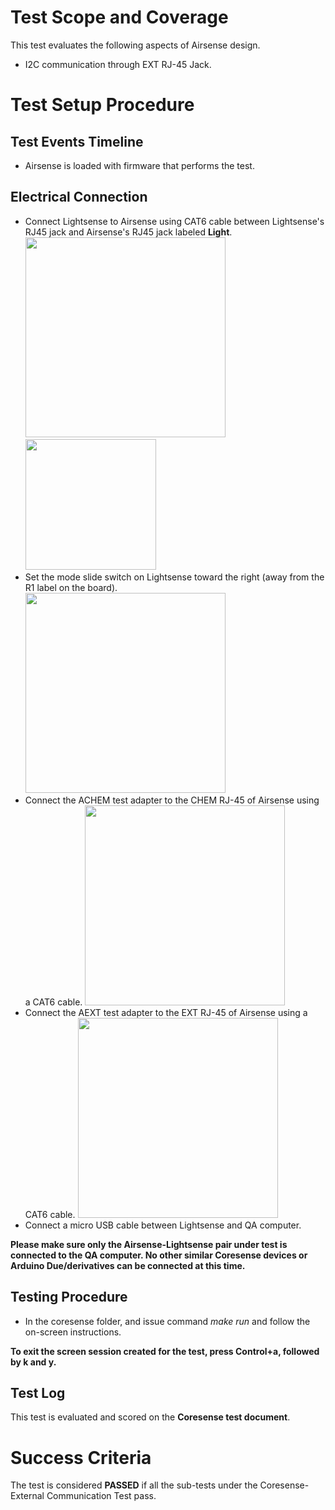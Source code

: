 <!--
waggle_topic=IGNORE
-->

# Test Scope and Coverage

This test evaluates the following aspects of Airsense design. </br>
* I2C communication through EXT RJ-45 Jack. </br>

# Test Setup Procedure

## Test Events Timeline
* Airsense is loaded with firmware that performs the test. 

## Electrical Connection
-   Connect Lightsense to Airsense using CAT6 cable between Lightsense's RJ45 jack and Airsense's RJ45 jack
    labeled __Light__.  </br>
    <img src="./resources/RJ45AirtoLight.jpg" width="320"><img src="./resources/RJ45_Light.jpg" width="209">
-   Set the mode slide switch on Lightsense toward the right (away from the R1 label on the board).</br>
    <img src="./resources/PowerSlideSwitchLight.jpg" width="320">
-   Connect the ACHEM test adapter to the CHEM RJ-45 of Airsense using a CAT6 cable. 
    <img src="./resources/achem_connected.jpg" width="320">
-   Connect the AEXT test adapter to the EXT RJ-45 of Airsense using a CAT6 cable. 
    <img src="./resources/achem_connected.jpg" width="320">
-   Connect a micro USB cable between Lightsense and QA computer.

__Please make sure only the Airsense-Lightsense pair under test is connected to the QA computer. No other similar Coresense devices or Arduino Due/derivatives can be connected at this time.__

## Testing Procedure
*  In the coresense folder, and issue command *make run* and follow the on-screen instructions. 

__To exit the screen session created for the test, press Control+a, followed by k and y.__

## Test Log
This test is evaluated and scored on the __Coresense test document__.

# Success Criteria
The test is considered __PASSED__ if all the sub-tests under the Coresense-External Communication Test pass.

